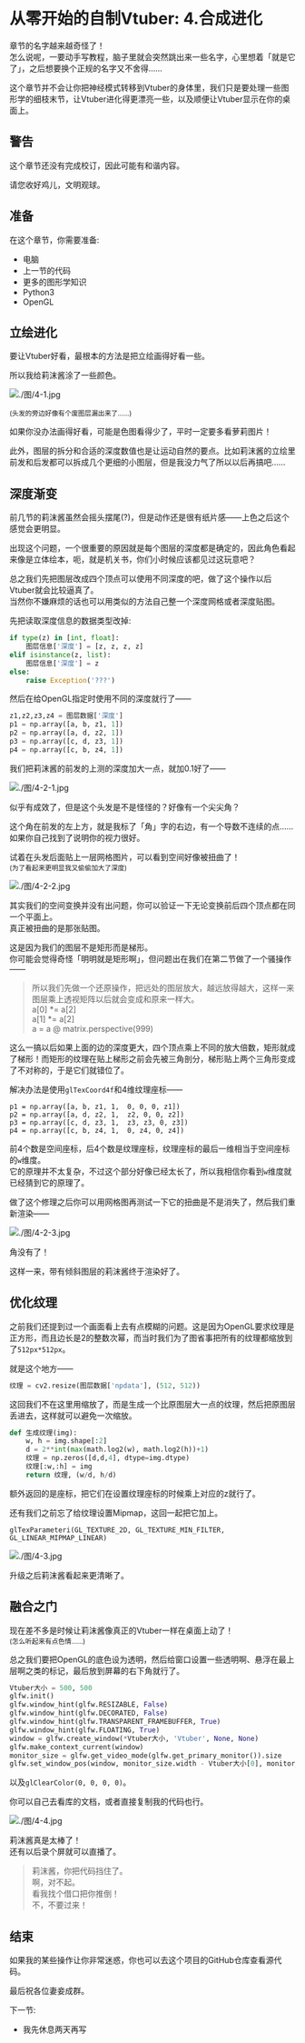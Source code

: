 # 从零开始的自制Vtuber: 4.合成进化

章节的名字越来越奇怪了！  
怎么说呢，一要动手写教程，脑子里就会突然跳出来一些名字，心里想着「就是它了」，之后想要换个正规的名字又不舍得……

这个章节并不会让你把神经模式转移到Vtuber的身体里，我们只是要处理一些图形学的细枝末节，让Vtuber进化得更漂亮一些，以及顺便让Vtuber显示在你的桌面上。


## 警告

这个章节还没有完成校订，因此可能有和谐内容。

请您收好鸡儿，文明观球。


## 准备

在这个章节，你需要准备: 

+ 电脑
+ 上一节的代码
+ 更多的图形学知识
+ Python3
+ OpenGL


## 立绘进化

要让Vtuber好看，最根本的方法是把立绘画得好看一些。

所以我给莉沫酱涂了一些颜色。

![./图/4-1.jpg](./图/4-1.jpg)

<sub>(头发的旁边好像有个废图层漏出来了……)</sub>

如果你没办法画得好看，可能是色图看得少了，平时一定要多看萝莉图片！

此外，图层的拆分和合适的深度数值也是让运动自然的要点。比如莉沫酱的立绘里前发和后发都可以拆成几个更细的小图层，但是我没力气了所以以后再搞吧……

## 深度渐变

前几节的莉沫酱虽然会摇头摆尾(?)，但是动作还是很有纸片感——上色之后这个感觉会更明显。

出现这个问题，一个很重要的原因就是每个图层的深度都是确定的，因此角色看起来像是立体绘本，呃，就是机关书，你们小时候应该都见过这玩意吧？

总之我们先把图层改成四个顶点可以使用不同深度的吧，做了这个操作以后Vtuber就会比较逼真了。  
当然你不嫌麻烦的话也可以用类似的方法自己整一个深度网格或者深度贴图。

先把读取深度信息的数据类型改掉: 

```python
if type(z) in [int, float]:
    图层信息['深度'] = [z, z, z, z]
elif isinstance(z, list):
    图层信息['深度'] = z
else:
    raise Exception('???')
```

然后在给OpenGL指定时使用不同的深度就行了——

```python
z1,z2,z3,z4 = 图层数据['深度']
p1 = np.array([a, b, z1, 1])
p2 = np.array([a, d, z2, 1])
p3 = np.array([c, d, z3, 1])
p4 = np.array([c, b, z4, 1])
```

我们把莉沫酱的前发的上测的深度加大一点，就加0.1好了——

![./图/4-2-1.jpg](./图/4-2-1.jpg)

似乎有成效了，但是这个头发是不是怪怪的？好像有一个尖尖角？

这个角在前发的左上方，就是我标了「角」字的右边，有一个导数不连续的点……如果你自己找到了说明你的视力很好。

试着在头发后面贴上一层网格图片，可以看到空间好像被扭曲了！   
<sub>(为了看起来更明显我又偷偷加大了深度)</sub>

![./图/4-2-2.jpg](./图/4-2-2.jpg)

其实我们的空间变换并没有出问题，你可以验证一下无论变换前后四个顶点都在同一个平面上。  
真正被扭曲的是那张贴图。

这是因为我们的图层不是矩形而是梯形。  
你可能会觉得奇怪「明明就是矩形啊」，但问题出在我们在第二节做了一个骚操作——

> 所以我们先做一个还原操作，把远处的图层放大，越远放得越大，这样一来图层乘上透视矩阵以后就会变成和原来一样大。  
> a[0] *= a[2]  
> a[1] *= a[2]  
> a = a @ matrix.perspective(999)  

这么一搞以后如果上面的边的深度更大，四个顶点乘上不同的放大倍数，矩形就成了梯形！而矩形的纹理在贴上梯形之前会先被三角剖分，梯形贴上两个三角形变成了不对称的，于是它们就错位了。

解决办法是使用`glTexCoord4f`和4维纹理座标——

```
p1 = np.array([a, b, z1, 1,  0, 0, 0, z1])
p2 = np.array([a, d, z2, 1,  z2, 0, 0, z2])
p3 = np.array([c, d, z3, 1,  z3, z3, 0, z3])
p4 = np.array([c, b, z4, 1,  0, z4, 0, z4])
```

前4个数是空间座标，后4个数是纹理座标，纹理座标的最后一维相当于空间座标的`w`维度。  
它的原理并不太复杂，不过这个部分好像已经太长了，所以我相信你看到`w`维度就已经猜到它的原理了。

做了这个修理之后你可以用网格图再测试一下它的扭曲是不是消失了，然后我们重新渲染——

![./图/4-2-3.jpg](./图/4-2-3.jpg)

角没有了！

这样一来，带有倾斜图层的莉沫酱终于渲染好了。


## 优化纹理

之前我们还提到过一个画面看上去有点模糊的问题。这是因为OpenGL要求纹理是正方形，而且边长是2的整数次幂，而当时我们为了图省事把所有的纹理都缩放到了`512px*512px`。

就是这个地方——

```python
纹理 = cv2.resize(图层数据['npdata'], (512, 512))
```

这回我们不在这里用缩放了，而是生成一个比原图层大一点的纹理，然后把原图层丢进去，这样就可以避免一次缩放。

```python
def 生成纹理(img):
    w, h = img.shape[:2]
    d = 2**int(max(math.log2(w), math.log2(h))+1)
    纹理 = np.zeros([d,d,4], dtype=img.dtype)
    纹理[:w,:h] = img
    return 纹理, (w/d, h/d)
```

额外返回的是座标，把它们在设置纹理座标的时候乘上对应的z就行了。

还有我们之前忘了给纹理设置Mipmap，这回一起把它加上。

```
glTexParameteri(GL_TEXTURE_2D, GL_TEXTURE_MIN_FILTER, GL_LINEAR_MIPMAP_LINEAR)
```

![./图/4-3.jpg](./图/4-3.jpg)

升级之后莉沫酱看起来更清晰了。


## 融合之门

现在差不多是时候让莉沫酱像真正的Vtuber一样在桌面上动了！  
<sub>(怎么听起来有点色情……)</sub>

总之我们要把OpenGL的底色设为透明，然后给窗口设置一些透明啊、悬浮在最上层啊之类的标记，最后放到屏幕的右下角就行了。

```python
Vtuber大小 = 500, 500
glfw.init()
glfw.window_hint(glfw.RESIZABLE, False)
glfw.window_hint(glfw.DECORATED, False)
glfw.window_hint(glfw.TRANSPARENT_FRAMEBUFFER, True)
glfw.window_hint(glfw.FLOATING, True)
window = glfw.create_window(*Vtuber大小, 'Vtuber', None, None)
glfw.make_context_current(window)
monitor_size = glfw.get_video_mode(glfw.get_primary_monitor()).size
glfw.set_window_pos(window, monitor_size.width - Vtuber大小[0], monitor_size.height - Vtuber大小[1])
```

以及`glClearColor(0, 0, 0, 0)`。


你可以自己去看库的文档，或者直接复制我的代码也行。

![./图/4-4.jpg](./图/4-4.jpg)

莉沫酱真是太棒了！  
还有以后录个屏就可以直播了。

> 莉沫酱，你把代码挡住了。  
> 啊，对不起。  
> 看我找个借口把你推倒！  
> 不，不要过来！  


## 结束

如果我的某些操作让你非常迷惑，你也可以去这个项目的GitHub仓库查看源代码。

最后祝各位妻妾成群。

下一节: 
+ 我先休息两天再写
